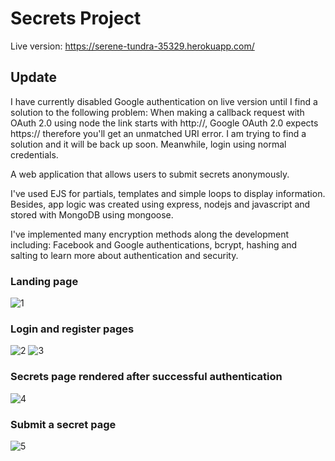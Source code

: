# Secrets Project

Live version: https://serene-tundra-35329.herokuapp.com/

<h2>Update</h2>

<p>I have currently disabled Google authentication on live version until I find a solution to the following problem:
When making a callback request with OAuth 2.0 using node the link starts with http://, Google OAuth 2.0 expects https:// therefore 
you'll get an unmatched URI error. I am trying to find a solution and it will be back up soon. Meanwhile, login using normal credentials.</p>

A web application that allows users to submit secrets anonymously.

I've used EJS for partials, templates and simple loops to display information.
Besides, app logic was created using express, nodejs and javascript and stored with MongoDB using mongoose.

I've implemented many encryption methods along the development including:
Facebook and Google authentications, bcrypt, hashing and salting to learn more about authentication and security.

### Landing page
![1](https://user-images.githubusercontent.com/34137527/187512690-4088eb7b-7616-4b97-a9e8-e06eb284d35f.PNG)

### Login and register pages
![2](https://user-images.githubusercontent.com/34137527/187512736-5b01901f-92d9-46ae-a0b8-8ae0fcfab1c6.PNG)
![3](https://user-images.githubusercontent.com/34137527/187512740-b0e2259a-bc65-49a9-8cc7-4e2fe96ea9a2.PNG)

### Secrets page rendered after successful authentication
![4](https://user-images.githubusercontent.com/34137527/187512828-dd344ea3-ba2a-43f6-acfb-8cf43b04a73e.PNG)

### Submit a secret page
![5](https://user-images.githubusercontent.com/34137527/187512867-58360e72-3787-4475-81fe-a7e437206e12.PNG)
